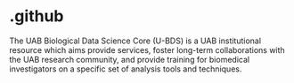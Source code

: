 # .github
The UAB Biological Data Science Core (U-BDS) is a UAB institutional resource which aims provide services, foster long-term collaborations with the UAB research community, and provide training for biomedical investigators on a specific set of analysis tools and techniques.

